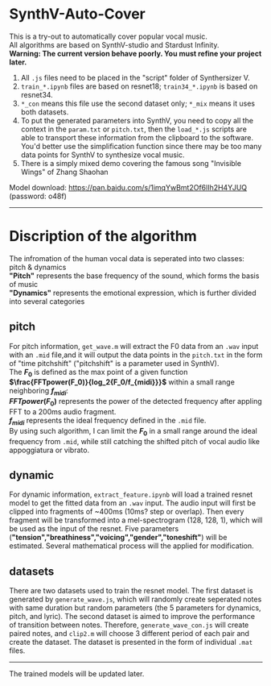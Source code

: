 # SynthV-Auto-Cover

This is a try-out to automatically cover popular vocal music.  
All algorithms are based on SynthV-studio and Stardust Infinity.  
**Warning: The current version behave poorly. You must refine your project later.**  

1. All `.js` files need to be placed in the "script" folder of Synthersizer V.  
2. `train_*.ipynb` files are based on resnet18; `train34_*.ipynb` is based on resnet34.  
3. `*_con` means this file use the second dataset only; `*_mix` means it uses both datasets.
4. To put the generated parameters into SynthV, you need to copy all the context in the `param.txt` or `pitch.txt`, then the `load_*.js` scripts are able to transport these information from the clipboard to the software. You'd better use the simplification function since there may be too many data points for SynthV to synthesize vocal music.  
5. There is a simply mixed demo covering the famous song "Invisible Wings" of Zhang Shaohan  
  
Model download: https://pan.baidu.com/s/1imqYwBmt2Of6lIh2H4YJUQ (password: o48f) 

--------------------------------------------------
# Discription of the algorithm
The infromation of the human vocal data is seperated into two classes: pitch & dynamics  
**"Pitch"** represents the base frequency of the sound, which forms the basis of music  
**"Dynamics"** represents the emotional expression, which is further divided into several categories

## pitch
For pitch information, `get_wave.m` will extract the F0 data from an `.wav` input with an `.mid` file,and it will output the data points in the `pitch.txt` in the form of "time pitchshift" ("pitchshift" is a parameter used in SynthV).  
The **$F_0$** is defined as the max point of a given function **$\frac{FFTpower(F_0)}{log_2{F_0/f_{midi}}}$** within a small range neighboring **$f_{midi}$**:    
**$FFTpower(F_0)$** represents the power of the detected frequency after appling FFT to a 200ms audio fragment.  
**$f_{midi}$** represents the ideal frequency defined in the `.mid` file.  
By using such algorithm, I can limit the **$F_0$** in a small range around the ideal frequency from `.mid`, while still catching the shifted pitch of vocal audio like appoggiatura or vibrato.

## dynamic
For dynamic information, `extract_feature.ipynb` will load a trained resnet model to get the fitted data from an `.wav` input. 
The audio input will first be clipped into fragments of ~400ms (10ms? step or overlap). Then every fragment will be transformed into a mel-spectrogram (128, 128, 1), which will be used as the input of the resnet. Five parameters (**"tension","breathiness","voicing","gender","toneshift"**) will be estimated. Several mathematical process will the applied for modification.

## datasets
There are two datasets used to train the resnet model. The first dataset is generated by `generate_wave.js`, which will randomly create seperated notes with same duration but random parameters (the 5 parameters for dynamics, pitch, and lyric). The second dataset is aimed to improve the performance of transition between notes. Therefore, `generate_wave_con.js` will create paired notes, and `clip2.m` will choose 3 different period of each pair and create the dataset. The dataset is presented in the form of individual `.mat` files.

--------------------------------------------------

The trained models will be updated later.
